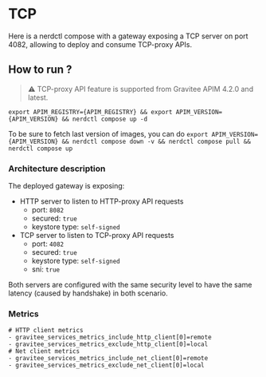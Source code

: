 # TCP

Here is a nerdctl compose with a gateway exposing a TCP server on port 4082, allowing to deploy and consume TCP-proxy APIs.

## How to run ?

> ⚠️ TCP-proxy API feature is supported from Gravitee APIM 4.2.0 and latest.

`export APIM_REGISTRY={APIM_REGISTRY} && export APIM_VERSION={APIM_VERSION} && nerdctl compose up -d ` 

To be sure to fetch last version of images, you can do
`export APIM_VERSION={APIM_VERSION} && nerdctl compose down -v && nerdctl compose pull && nerdctl compose up`

### Architecture description

The deployed gateway is exposing:
- HTTP server to listen to HTTP-proxy API requests
  - port: `8082`
  - secured: `true`
  - keystore type: `self-signed`
- TCP server to listen to TCP-proxy API requests
  - port: `4082`
  - secured: `true`
  - keystore type: `self-signed`
  - sni: `true`

Both servers are configured with the same security level to have the same latency (caused by handshake) in both scenario.


### Metrics

```shell
# HTTP client metrics
- gravitee_services_metrics_include_http_client[0]=remote
- gravitee_services_metrics_exclude_http_client[0]=local
# Net client metrics
- gravitee_services_metrics_include_net_client[0]=remote
- gravitee_services_metrics_exclude_net_client[0]=local
```
